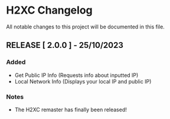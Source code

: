 # H2XC Changelog

All notable changes to this project will be documented in this file.

## RELEASE [ 2.0.0 ] - 25/10/2023

### Added
- Get Public IP Info (Requests info about inputted IP)
- Local Network Info (Displays your local IP and public IP)

### Notes
- The H2XC remaster has finally been released!
